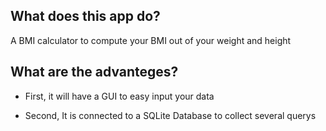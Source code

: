 ## What does this app do?

A BMI calculator to compute your BMI out of your weight and height

## What are the advanteges?

- First, it will have a GUI to easy input your data

- Second, It is connected to a SQLite Database to collect several querys
